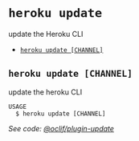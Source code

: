 `heroku update`
===============

update the Heroku CLI

* [`heroku update [CHANNEL]`](#heroku-update-channel)

## `heroku update [CHANNEL]`

update the heroku CLI

```
USAGE
  $ heroku update [CHANNEL]
```

_See code: [@oclif/plugin-update](https://github.com/oclif/plugin-update/blob/v1.2.13/src/commands/update.ts)_
